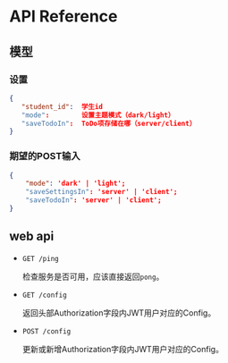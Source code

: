 # API Reference

## 模型

### 设置

```json
{
   "student_id":  学生id
   "mode":        设置主题模式（dark/light）
   "saveTodoIn":  ToDo项存储在哪（server/client）
}
```

### 期望的POST输入

```json
{
    "mode": 'dark' | 'light';
    "saveSettingsIn": 'server' | 'client';
    "saveTodoIn": 'server' | 'client';
}
```

## web api

- `GET /ping`

  检查服务是否可用，应该直接返回`pong`。

- `GET /config`

  返回头部Authorization字段内JWT用户对应的Config。

- `POST /config`

  更新或新增Authorization字段内JWT用户对应的Config。
  